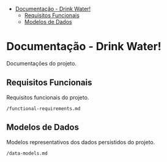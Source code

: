 - [Documentação - Drink Water!](#documentação---drink-water)
  - [Requisitos Funcionais](#requisitos-funcionais)
  - [Modelos de Dados](#modelos-de-dados)

# Documentação - Drink Water!

Documentações do projeto.


## Requisitos Funcionais

Requisitos funcionais do projeto.

`/functional-requirements.md`


## Modelos de Dados

Modelos representativos dos dados persistidos do projeto.

`/data-models.md`